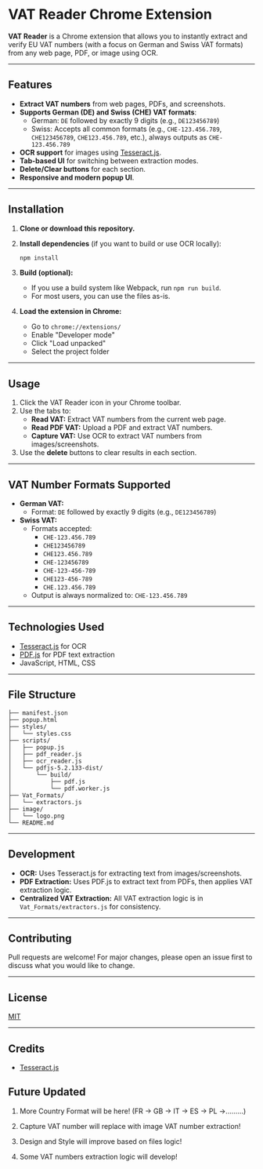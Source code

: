 # VAT Reader Chrome Extension

**VAT Reader** is a Chrome extension that allows you to instantly extract and verify EU VAT numbers (with a focus on German and Swiss VAT formats) from any web page, PDF, or image using OCR.

---

## Features

- **Extract VAT numbers** from web pages, PDFs, and screenshots.
- **Supports German (DE) and Swiss (CHE) VAT formats**:
  - German: `DE` followed by exactly 9 digits (e.g., `DE123456789`)
  - Swiss: Accepts all common formats (e.g., `CHE-123.456.789`, `CHE123456789`, `CHE123.456.789`, etc.), always outputs as `CHE-123.456.789`
- **OCR support** for images using [Tesseract.js](https://github.com/naptha/tesseract.js).
- **Tab-based UI** for switching between extraction modes.
- **Delete/Clear buttons** for each section.
- **Responsive and modern popup UI**.

---

## Installation

1. **Clone or download this repository.**
2. **Install dependencies** (if you want to build or use OCR locally):
    ```sh
    npm install
    ```
3. **Build (optional):**
    - If you use a build system like Webpack, run `npm run build`.
    - For most users, you can use the files as-is.

4. **Load the extension in Chrome:**
    - Go to `chrome://extensions/`
    - Enable "Developer mode"
    - Click "Load unpacked"
    - Select the project folder

---

## Usage

1. Click the VAT Reader icon in your Chrome toolbar.
2. Use the tabs to:
    - **Read VAT:** Extract VAT numbers from the current web page.
    - **Read PDF VAT:** Upload a PDF and extract VAT numbers.
    - **Capture VAT:** Use OCR to extract VAT numbers from images/screenshots.
3. Use the **delete** buttons to clear results in each section.

---

## VAT Number Formats Supported

- **German VAT:**  
  - Format: `DE` followed by exactly 9 digits (e.g., `DE123456789`)
- **Swiss VAT:**  
  - Formats accepted:  
    - `CHE-123.456.789`
    - `CHE123456789`
    - `CHE123.456.789`
    - `CHE-123456789`
    - `CHE-123-456-789`
    - `CHE123-456-789`
    - `CHE.123.456.789`
  - Output is always normalized to: `CHE-123.456.789`

---

## Technologies Used

- [Tesseract.js](https://github.com/naptha/tesseract.js) for OCR
- [PDF.js](https://mozilla.github.io/pdf.js/) for PDF text extraction
- JavaScript, HTML, CSS

---

## File Structure

```
├── manifest.json
├── popup.html
├── styles/
│   └── styles.css
├── scripts/
│   ├── popup.js
│   ├── pdf_reader.js
│   ├── ocr_reader.js
│   └── pdfjs-5.2.133-dist/
│       └── build/
│           ├── pdf.js
│           └── pdf.worker.js
├── Vat_Formats/
│   └── extractors.js
├── image/
│   └── logo.png
└── README.md
```

---

## Development

- **OCR:** Uses Tesseract.js for extracting text from images/screenshots.
- **PDF Extraction:** Uses PDF.js to extract text from PDFs, then applies VAT extraction logic.
- **Centralized VAT Extraction:** All VAT extraction logic is in `Vat_Formats/extractors.js` for consistency.

---

## Contributing

Pull requests are welcome! For major changes, please open an issue first to discuss what you would like to change.

---

## License

[MIT](LICENSE)

---

## Credits

- [Tesseract.js](https://github.com/naptha/tesseract.js)

## Future Updated

1) More Country Format  will be here! (FR -> GB -> IT -> ES -> PL ->.........)

2) Capture VAT number will replace with image VAT number extraction!

3) Design and Style will improve based on files logic!

4) Some VAT numbers extraction logic will develop!
